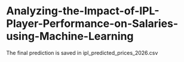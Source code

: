 # Analyzing-the-Impact-of-IPL-Player-Performance-on-Salaries-using-Machine-Learning

The final prediction is saved in ipl_predicted_prices_2026.csv
